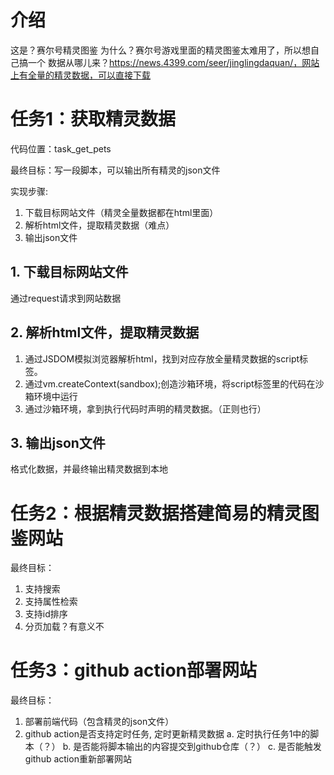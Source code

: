 # 介绍
这是？赛尔号精灵图鉴
为什么？赛尔号游戏里面的精灵图鉴太难用了，所以想自己搞一个
数据从哪儿来？https://news.4399.com/seer/jinglingdaquan/，网站上有全量的精灵数据，可以直接下载

# 任务1：获取精灵数据

代码位置：task_get_pets

最终目标：写一段脚本，可以输出所有精灵的json文件

实现步骤:

1. 下载目标网站文件（精灵全量数据都在html里面）
2. 解析html文件，提取精灵数据（难点）
3. 输出json文件

## 1. 下载目标网站文件

通过request请求到网站数据

## 2. 解析html文件，提取精灵数据

1. 通过JSDOM模拟浏览器解析html，找到对应存放全量精灵数据的script标签。
2. 通过vm.createContext(sandbox);创造沙箱环境，将script标签里的代码在沙箱环境中运行
3. 通过沙箱环境，拿到执行代码时声明的精灵数据。（正则也行）

## 3. 输出json文件

格式化数据，并最终输出精灵数据到本地

# 任务2：根据精灵数据搭建简易的精灵图鉴网站

最终目标：

1. 支持搜索
2. 支持属性检索
3. 支持id排序
4. 分页加载？有意义不

# 任务3：github action部署网站

最终目标：

1. 部署前端代码（包含精灵的json文件）
2. github action是否支持定时任务, 定时更新精灵数据
   a. 定时执行任务1中的脚本（？）
   b. 是否能将脚本输出的内容提交到github仓库（？）
   c. 是否能触发github action重新部署网站
